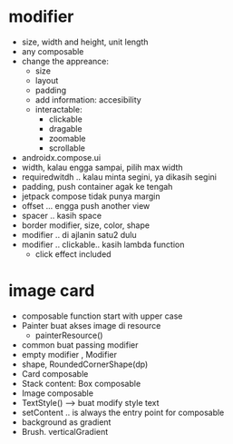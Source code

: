 # modifier
- size, width and height, unit length
- any composable
- change the appreance:
    - size
    - layout
    - padding
    - add information: accesibility
    - interactable:
        - clickable
        - dragable
        - zoomable
        - scrollable
- androidx.compose.ui
- width, kalau engga sampai, pilih max width
- requiredwitdh .. kalau minta segini, ya dikasih segini
- padding, push container agak ke tengah
- jetpack compose tidak punya margin
- offset ... engga push another view
- spacer .. kasih space
- border modifier, size, color, shape
- modifier .. di ajlanin satu2 dulu
- modifier .. clickable.. kasih lambda function
    - click effect included

# image card
- composable function start with upper case
- Painter buat akses image di resource
    - painterResource()
- common buat passing modifier
- empty modifier , Modifier
- shape, RoundedCornerShape(dp)
- Card composable
- Stack content: Box composable
- Image composable
- TextStyle() --> buat modify style text
- setContent .. is always the entry point for composable
- background as gradient
- Brush. verticalGradient
